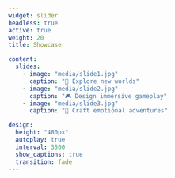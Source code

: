 ```yaml
---
widget: slider
headless: true
active: true
weight: 20
title: Showcase

content:
  slides:
    - image: "media/slide1.jpg"
      caption: "🌌 Explore new worlds"
    - image: "media/slide2.jpg"
      caption: "🎮 Design immersive gameplay"
    - image: "media/slide3.jpg"
      caption: "🧭 Craft emotional adventures"

design:
  height: "480px"
  autoplay: true
  interval: 3500
  show_captions: true
  transition: fade
---
```

